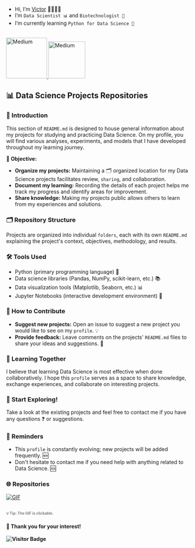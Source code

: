 - Hi, I’m [Victor](https://github.com/victorlcastro-dsa) 👨‍🔬🧑‍💻
- I’m `Data Scientist 📊` and `Biotechnologist 🧬` 
- I’m currently learning `Python for Data Science 🌱` 
<br>

<a href="www.linkedin.com/in/victorlcastro">
  <img src="https://img.shields.io/badge/LinkedIn-000000?style=for-the-badge&logo=linkedin&logoColor=white" alt="Medium" style="width:110px;"/>
</a><a href="https://medium.com/@victorlopesdecastro">
  <img src="https://img.shields.io/badge/Medium-12100E?style=flat-square&logo=medium&logoColor=white" alt="Medium" style="width:100px;"/>
</a>
<br>

## 📊 Data Science Projects Repositories

### 📖 Introduction

This section of `README.md` is designed to house general information about my projects for studying and practicing Data Science. On my profile, you will find various analyses, experiments, and models that I have developed throughout my learning journey.

**🎯 Objective:**

* **Organize my projects:** Maintaining a 🗂️ organized location for my Data Science projects facilitates review, `sharing`, and collaboration.
* **Document my learning:** Recording the details of each project helps me track my progress and identify areas for improvement.
* **Share knowledge:** Making my projects public allows others to learn from my experiences and solutions.

### 🗂️ Repository Structure

Projects are organized into individual `folders`, each with its own `README.md` explaining the project's context, objectives, methodology, and results.

### 🛠️ Tools Used

* Python (primary programming language) 🐍
* Data science libraries (Pandas, NumPy, scikit-learn, etc.) 📚
* Data visualization tools (Matplotlib, Seaborn, etc.) 📊
* Jupyter Notebooks (interactive development environment) 📓

### 🤝 How to Contribute

* **Suggest new projects:** Open an issue to suggest a new project you would like to see on my `profile`. 💡
* **Provide feedback:** Leave comments on the projects' `README.md` files to share your ideas and suggestions. 💬

### 🌱 Learning Together

I believe that learning Data Science is most effective when done collaboratively. I hope this `profile` serves as a space to share knowledge, exchange experiences, and collaborate on interesting projects.

### 🚀 Start Exploring!

Take a look at the existing projects and feel free to contact me if you have any questions ❓ or suggestions.

### 📌 Reminders

* This `profile` is constantly evolving; new projects will be added frequently. 🆕
* Don't hesitate to contact me if you need help with anything related to Data Science. 🆘

### 🌐 Repositories 

[![GIF](https://media2.giphy.com/media/v1.Y2lkPTc5MGI3NjExcXk0ODc4Y3UxM3hoMmk1cnltd3hvdjgzZWR5b283Z3ZnOWwxbmEwNSZlcD12MV9pbnRlcm5hbF9naWZfYnlfaWQmY3Q9Zw/FDpTwVjvIefKxMheTq/giphy.gif)](https://github.com/victorlcastro-dsa?tab=repositories)

<font color="gray" size="1">💡 Tip: The GIF is clickable. </font>
--- 
#### 🙏 Thank you for your interest! <br><br>![Visitor Badge](https://visitor-badge.laobi.icu/badge?page_id=victorlcastro-dsa)

<!---
victorlcastro-dsa/victorlcastro-dsa is a ✨ special ✨ repository because its `README.md` (this file) appears on your GitHub profile.
You can click the Preview link to take a look at your changes.
--->
